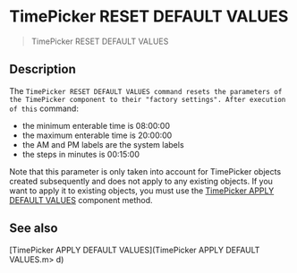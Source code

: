 # TimePicker RESET DEFAULT VALUES

> TimePicker RESET DEFAULT VALUES

## Description

The `TimePicker RESET DEFAULT VALUES command resets the parameters of the TimePicker component to their "factory settings". After execution of this` command:

* the minimum enterable time is 08:00:00
* the maximum enterable time is 20:00:00
* the AM and PM labels are the system labels
* the steps in minutes is 00:15:00

Note that this parameter is only taken into account for TimePicker objects created subsequently and does not apply to any existing objects. If you want to apply it to existing objects, you must use the [TimePicker APPLY DEFAULT VALUES](TimePicker%20APPLY%20DEFAULT%20VALUES.md) component method.

## See also

[TimePicker APPLY DEFAULT VALUES](TimePicker APPLY DEFAULT VALUES.m>
d)
